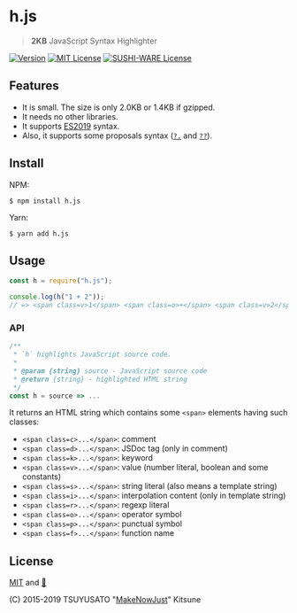 # h.js

> **2KB** JavaScript Syntax Highlighter

[![Version](https://img.shields.io/npm/v/h.js.svg?style=flat-square)](https://www.npmjs.com/package/h.js)
[![MIT License](https://img.shields.io/npm/l/h.js.svg?style=flat-square)](https://makenowjust.mit-license.org/2015-2019)
[![SUSHI-WARE License](https://img.shields.io/badge/license-SUSHI--WARE%F0%9F%8D%A3-blue.svg?style=flat-square)](https://github.com/MakeNowJust/sushi-ware)

## Features

- It is small. The size is only 2.0KB or 1.4KB if gzipped.
- It needs no other libraries.
- It supports [ES2019][] syntax.
- Also, it supports some proposals syntax ([`?.`][optional chaining] and [`??`][nullish coalescing]).

[es2019]: http://www.ecma-international.org/ecma-262/10.0/
[optional chaining]: https://github.com/tc39/proposal-optional-chaining
[nullish coalescing]: https://github.com/tc39/proposal-nullish-coalescing

## Install

NPM:

```console
$ npm install h.js
```

Yarn:

```console
$ yarn add h.js
```

## Usage

```javascript
const h = require("h.js");

console.log(h("1 + 2"));
// => <span class=v>1</span> <span class=o>+</span> <span class=v>2</span>
```

### API

```javascript
/**
 * `h` highlights JavaScript source code.
 *
 * @param {string} source - JavaScript source code
 * @return {string} - highlighted HTML string
 */
const h = source => ...
```

It returns an HTML string which contains some `<span>` elements having such classes:

- `<span class=c>...</span>`: comment
- `<span class=d>...</span>`: JSDoc tag (only in comment)
- `<span class=k>...</span>`: keyword
- `<span class=v>...</span>`: value (number literal, boolean and some constants)
- `<span class=s>...</span>`: string literal (also means a template string)
- `<span class=i>...</span>`: interpolation content (only in template string)
- `<span class=r>...</span>`: regexp literal
- `<span class=o>...</span>`: operator symbol
- `<span class=p>...</span>`: punctual symbol
- `<span class=f>...</span>`: function name

## License

[MIT](https://makenowjust.mit-license.org/2015-2019) and [🍣](https://github.com/MakeNowJust/sushi-ware)

(C) 2015-2019 TSUYUSATO "[MakeNowJust](https://github.com/MakeNowJust)" Kitsune
